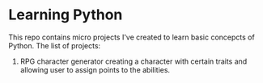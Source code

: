 # Learning Python
This repo contains micro projects I've created to learn basic concepcts of Python. 
The list of projects: 
1) RPG character generator creating a character with certain traits and allowing user to assign points to the abilities. 
